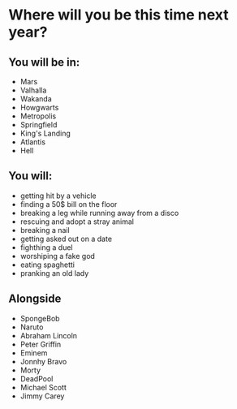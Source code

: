 # Where will you be this time next year?

## You will be in:

+ Mars
+ Valhalla
+ Wakanda
+ Howgwarts
+ Metropolis
+ Springfield
+ King's Landing
+ Atlantis
+ Hell


## You will:

+ getting hit by a vehicle
+ finding a 50$ bill on the floor
+ breaking a leg while running away from a disco
+ rescuing and adopt a stray animal
+ breaking a nail
+ getting asked out on a date
+ fighthing a duel
+ worshiping a fake god
+ eating spaghetti
+ pranking an old lady

## Alongside

+ SpongeBob
+ Naruto
+ Abraham Lincoln
+ Peter Griffin
+ Eminem
+ Jonnhy Bravo
+ Morty
+ DeadPool
+ Michael Scott
+ Jimmy Carey
